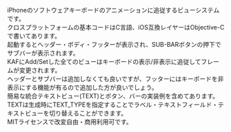 iPhoneのソフトウェアキーボードのアニメーションに追従するビューシステムです。<br>
クロスプラットフォームの基本コードはC言語、iOS互換レイヤーはObjective-Cで書いてあります。<br>
起動するとヘッダー・ボディ・フッターが表示され、SUB-BARボタンの押下でサブバーが表示されます。<br>
KAFにAdd/Setした全てのビューはキーボードの表示/非表示に追従してフレームが変更されます。<br>
ヘッダーとサブバーは追加しなくても良いですが、フッターにはキーボードを非表示にする機能が有るので追加した方が良いでしょう。<br>
簡易な統合テキストビュー(TEXT)とボタン、バーの実装例を含めてあります。<br>
TEXTは生成時にTEXT_TYPEを指定することでラベル・テキストフィールド・テキストビューを切り替えることができます。<br>
MITライセンスで改変自由・商用利用可です。
